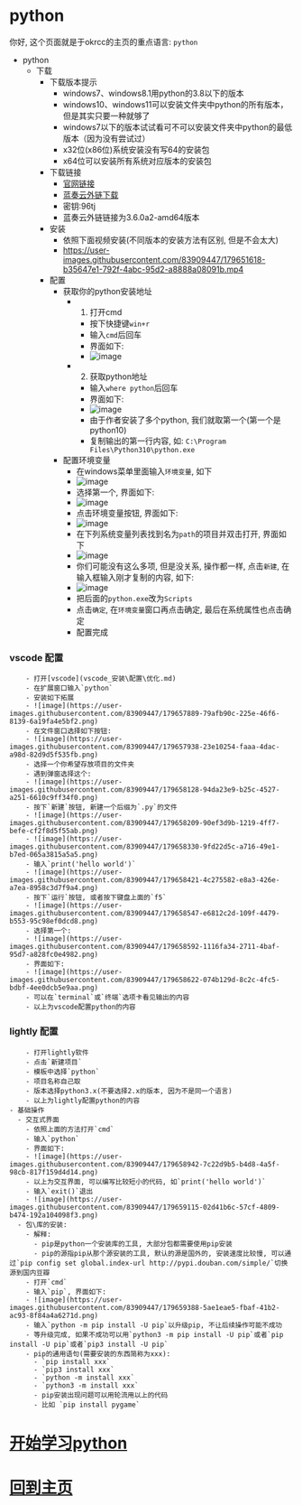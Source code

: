 # python
你好, 这个页面就是于okrcc的主页的重点语言: `python`
- python
  - 下载
    - 下载版本提示
      - windows7、windows8.1用python的3.8以下的版本
      - windows10、windows11可以安装文件夹中python的所有版本，但是其实只要一种就够了
      - windows7以下的版本试试看可不可以安装文件夹中python的最低版本（因为没有尝试过）
      - x32位(x86位)系统安装没有写64的安装包
      - x64位可以安装所有系统对应版本的安装包
    - 下载链接
      - [官网链接](https://www.python.org/)
      - [蓝奏云外链下载](https://shaiguo.lanzouv.com/iciuh07zoksf)
      - 密钥:96tj
      - 蓝奏云外链链接为3.6.0a2-amd64版本
    - 安装
      - 依照下面视频安装(不同版本的安装方法有区别, 但是不会太大)
      - https://user-images.githubusercontent.com/83909447/179651618-b35647e1-792f-4abc-95d2-a8888a08091b.mp4
    - 配置
      - 获取你的python安装地址
        - 1. 打开cmd
          - 按下快捷键`win+r`
          - 输入`cmd`后回车
          - 界面如下:
          - ![image](https://user-images.githubusercontent.com/83909447/179652252-1a793df0-d5a5-456c-a361-6237874ac073.png)
        - 2. 获取python地址
          - 输入`where python`后回车
          - 界面如下:
          - ![image](https://user-images.githubusercontent.com/83909447/179652474-881ba078-99be-4b6d-aebc-d9b287ce6052.png)
          - 由于作者安装了多个python, 我们就取第一个(第一个是python10)
          - 复制输出的第一行内容, 如: `C:\Program Files\Python310\python.exe`
      - 配置环境变量
        - 在windows菜单里面输入`环境变量`, 如下
        - ![image](https://user-images.githubusercontent.com/83909447/179653098-200faaea-4aeb-4fcd-958f-91b9382f7b4b.png)
        - 选择第一个, 界面如下:
        - ![image](https://user-images.githubusercontent.com/83909447/179653346-82bf7a74-b491-4998-96c1-d37bc113e4d3.png)
        - 点击环境变量按钮, 界面如下:
        - ![image](https://user-images.githubusercontent.com/83909447/179653411-f5d8ed89-0335-4f2b-af7e-0d3c9d1c7cc0.png)
        - 在下列系统变量列表找到名为`path`的项目并双击打开, 界面如下
        - ![image](https://user-images.githubusercontent.com/83909447/179656419-ce82499a-1d7e-4506-98e9-d88b89f17672.png)
        - 你们可能没有这么多项, 但是没关系, 操作都一样, 点击`新建`, 在输入框输入刚才复制的内容, 如下:
        - ![image](https://user-images.githubusercontent.com/83909447/179656630-dd063b91-a168-4b8d-bce3-01c73671f85a.png)
        - 把后面的`python.exe`改为`Scripts`
        - 点击`确定`, 在`环境变量`窗口再点击确定, 最后在系统属性也点击确定
        - 配置完成
### vscode 配置
        - 打开[vscode](vscode_安装\配置\优化.md)
        - 在扩展窗口输入`python`
        - 安装如下拓展
        - ![image](https://user-images.githubusercontent.com/83909447/179657889-79afb90c-225e-46f6-8139-6a19fa4e5bf2.png)
        - 在文件窗口选择如下按钮:
        - ![image](https://user-images.githubusercontent.com/83909447/179657938-23e10254-faaa-4dac-a98d-82d9d5f535fb.png)
        - 选择一个你希望存放项目的文件夹
        - 遇到弹窗选择这个:
        - ![image](https://user-images.githubusercontent.com/83909447/179658128-94da23e9-b25c-4527-a251-6610c9ff34f0.png)
        - 按下`新建`按钮, 新建一个后缀为`.py`的文件
        - ![image](https://user-images.githubusercontent.com/83909447/179658209-90ef3d9b-1219-4ff7-befe-cf2f8d5f55ab.png)
        - ![image](https://user-images.githubusercontent.com/83909447/179658330-9fd22d5c-a716-49e1-b7ed-065a3815a5a5.png)
        - 输入`print('hello world')`
        - ![image](https://user-images.githubusercontent.com/83909447/179658421-4c275582-e8a3-426e-a7ea-8958c3d7f9a4.png)
        - 按下`运行`按钮, 或者按下键盘上面的`f5`
        - ![image](https://user-images.githubusercontent.com/83909447/179658547-e6812c2d-109f-4479-b553-95c98ef0dcd8.png)
        - 选择第一个:
        - ![image](https://user-images.githubusercontent.com/83909447/179658592-1116fa34-2711-4baf-95d7-a828fc0e4982.png)
        - 界面如下:
        - ![image](https://user-images.githubusercontent.com/83909447/179658622-074b129d-8c2c-4fc5-bdbf-4ee0dcb5e9aa.png)
        - 可以在`terminal`或`终端`选项卡看见输出的内容
        - 以上为vscode配置python的内容
### lightly 配置
        - 打开lightly软件
        - 点击`新建项目`
        - 模板中选择`python`
        - 项目名称自己取
        - 版本选择python3.x(不要选择2.x的版本, 因为不是同一个语言)
        - 以上为lightly配置python的内容
    - 基础操作
      - 交互式界面
        - 依照上面的方法打开`cmd`
        - 输入`python`
        - 界面如下:
        - ![image](https://user-images.githubusercontent.com/83909447/179658942-7c22d9b5-b4d8-4a5f-98cb-817f159d4d14.png)
        - 以上为交互界面, 可以编写比较短小的代码, 如`print('hello world')`
        - 输入`exit()`退出
        - ![image](https://user-images.githubusercontent.com/83909447/179659115-02d41b6c-57cf-4809-b474-192a104098f3.png)
      - 包\库的安装:
        - 解释:
          - pip是python一个安装库的工具, 大部分包都需要使用pip安装
          - pip的源指pip从那个源安装的工具, 默认的源是国外的, 安装速度比较慢, 可以通过`pip config set global.index-url http://pypi.douban.com/simple/`切换源到国内豆瓣
        - 打开`cmd`
        - 输入`pip`, 界面如下:
        - ![image](https://user-images.githubusercontent.com/83909447/179659388-5ae1eae5-fbaf-41b2-ac93-8f84a4a6271d.png)
        - 输入`python -m pip install -U pip`以升级pip, 不让后续操作可能不成功
        - 等升级完成, 如果不成功可以用`python3 -m pip install -U pip`或者`pip install -U pip`或者`pip3 install -U pip`
        - pip的通用语句(需要安装的东西简称为xxx):
          - `pip install xxx`
          - `pip3 install xxx`
          - `python -m install xxx`
          - `python3 -m install xxx`
          - pip安装出现问题可以用轮流用以上的代码
          - 比如 `pip install pygame`
# [开始学习python](python_基础学习.md)
# [回到主页](index.md)
